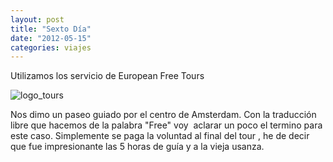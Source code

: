 ```yaml
---
layout: post
title: "Sexto Día"
date: "2012-05-15"
categories: viajes
---
```


Utilizamos los servicio de European Free Tours

![logo_tours](images/6975831767_f2e832c129.jpg)

Nos dimo un paseo guiado por el centro de Amsterdam. Con la traducción libre que hacemos de la palabra "Free" voy  aclarar un poco el termino para este caso. Simplemente se paga la voluntad al final del tour , he de decir que fue impresionante las 5 horas de guía y a la vieja usanza.
